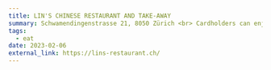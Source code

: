 ```yaml
---
title: LIN'S CHINESE RESTAURANT AND TAKE-AWAY
summary: Schwamendingenstrasse 21, 8050 Zürich <br> Cardholders can enjoy a 10% discount on in-room meals for one-time purchases of CHF 30 or more
tags:
  - eat
date: 2023-02-06
external_link: https://lins-restaurant.ch/
---
```

